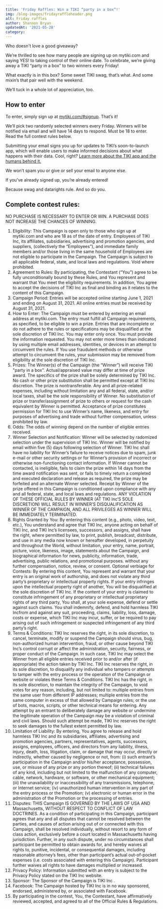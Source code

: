 ```yaml
---
title: 'Friday Raffles: Win a TIKI “party in a box”!'
img: /blog-images/fridayraffleheader.png
alt: Friday raffles
author: Shannon Bryan
updatedAt: '2021-05-28'
category:
---
```


Who doesn't love a good giveaway? 

We’re thrilled to see how many people are signing up on mytiki.com and saying YES! to taking control of their online date. To celebrate, we’re giving away a TIKI “party in a box” to two winners every Friday! 

What exactly is in this box? Some sweet TIKI swag, that’s what. And some mixin’s that pair well with the weekend. 

We’ll tuck in a whole lot of appreciation, too. 

## How to enter
To enter, simply sign up at [mytiki.com/#signup](https://mytiki.com/#signup). That’s it!

We’ll pick two randomly selected winners every Friday. Winners will be notified via email and will have 14 days to respond. Must be 18 to enter. Read the full contest rules below.

Submitting your email signs you up for updates to TIKI’s soon-to-launch app, which will enable users to make informed decisions about what happens with their data. Cool, right? [Learn more about the TIKI app and the humans behind it.](https://mytiki.com/blog/category/company)

We won’t spam you or give or sell your email to anyone else. 

If you’ve already signed up, you’re already entered! 

Because swag and datarights rule. And so do you.


## Complete contest rules:


NO PURCHASE IS NECESSARY TO ENTER OR WIN. A PURCHASE DOES NOT INCREASE THE CHANCES OF WINNING.
1. Eligibility: This Campaign is open only to those who sign up at mytiki.com and who are 18 as of the date of entry. Employees of TIKI Inc, its affiliates, subsidiaries, advertising and promotion agencies, and suppliers, (collectively the “Employees”), and immediate family members and/or those living in the same household of Employees are not eligible to participate in the Campaign. The Campaign is subject to all applicable federal, state, and local laws and regulations. Void where prohibited.
2. Agreement to Rules: By participating, the Contestant (“You”) agree to be fully unconditionally bound by these Rules, and You represent and warrant that You meet the eligibility requirements. In addition, You agree to accept the decisions of TIKI Inc as final and binding as it relates to the content of this Campaign.
3. Campaign Period: Entries will be accepted online starting June 1, 2021 and ending on August 31, 2021. All online entries must be received by August 31, 2021​.
4. How to Enter: The Campaign must be entered by entering an email address at mytiki.com. The entry must fulfill all Campaign requirements, as specified, to be eligible to win a prize. Entries that are incomplete or do not adhere to the rules or specifications may be disqualified at the sole discretion of TIKI Inc. You may enter only once. You must provide the information requested. You may not enter more times than indicated by using multiple email addresses, identities, or devices in an attempt to circumvent the rules. If You use fraudulent methods or otherwise attempt to circumvent the rules, your submission may be removed from eligibility at the sole discretion of TIKI Inc.
5. Prizes: The Winner(s) of the Campaign (the “Winner”) will receive TIKI "party in a box". Actual/appraised value may differ at time of prize award. The specifics of the prize shall be solely determined by TIKI Inc. No cash or other prize substitution shall be permitted except at TIKI Inc discretion. The prize is nontransferable. Any and all prize-related expenses, including without limitation any and all federal, state, and/or local taxes, shall be the sole responsibility of Winner. No substitution of prize or transfer/assignment of prize to others or request for the cash equivalent by Winner is permitted. Acceptance of prize constitutes permission for TIKI Inc to use Winner’s name, likeness, and entry for purposes of advertising and trade without further compensation, unless prohibited by law.
6. Odds: The odds of winning depend on the number of eligible entries received.
7. Winner Selection and Notification: Winner will be selected by radomized selection under the supervision of TIKI Inc. Winner will be notified by email within five (5) days following selection of Winner. TIKI Inc shall have no liability for Winner’s failure to receive notices due to spam, junk e-mail or other security settings or for Winner’s provision of incorrect or otherwise non-functioning contact information. If Winner cannot be contacted, is ineligible, fails to claim the prize within 14 days from the time award notification was sent, or fails to timely return a completed and executed declaration and release as required, the prize may be forfeited and an alternate Winner selected. Receipt by Winner of the prize offered in this Campaign is conditioned upon compliance with any and all federal, state, and local laws and regulations. ANY VIOLATION OF THESE OFFICIAL RULES BY WINNER (AT TIKI Inc‘S SOLE DISCRETION) WILL RESULT IN WINNER’S DISQUALIFICATION AS WINNER OF THE CAMPAIGN, AND ALL PRIVILEGES AS WINNER WILL BE IMMEDIATELY TERMINATED.
8. Rights Granted by You: By entering this content (e.g., photo, video, text, etc.), You understand and agree that TIKI Inc, anyone acting on behalf of TIKI Inc, and TIKI Inc’s licensees, successors, and assigns, shall have the right, where permitted by law, to print, publish, broadcast, distribute, and use in any media now known or hereafter developed, in perpetuity and throughout the World, without limitation, your entry, name, portrait, picture, voice, likeness, image, statements about the Campaign, and biographical information for news, publicity, information, trade, advertising, public relations, and promotional purposes. without any further compensation, notice, review, or consent. Optional verbiage for Contests: By entering this content, You represent and warrant that your entry is an original work of authorship, and does not violate any third party’s proprietary or intellectual property rights. If your entry infringes upon the intellectual property right of another, You will be disqualified at the sole discretion of TIKI Inc. If the content of your entry is claimed to constitute infringement of any proprietary or intellectual proprietary rights of any third party, You shall, at your sole expense, defend or settle against such claims. You shall indemnify, defend, and hold harmless TIKI Incfrom and against any suit, proceeding, claims, liability, loss, damage, costs or expense, which TIKI Inc may incur, suffer, or be required to pay arising out of such infringement or suspected infringement of any third party’s right.
9. Terms & Conditions: TIKI Inc reserves the right, in its sole discretion, to cancel, terminate, modify or suspend the Campaign should virus, bug, non-authorized human intervention, fraud, or other cause beyond TIKI Inc’s control corrupt or affect the administration, security, fairness, or proper conduct of the Campaign. In such case, TIKI Inc may select the Winner from all eligible entries received prior to and/or after (if appropriate) the action taken by TIKI Inc. TIKI Inc reserves the right, in its sole discretion, to disqualify any individual who tampers or attempts to tamper with the entry process or the operation of the Campaign or website or violates these Terms & Conditions. TIKI Inc has the right, in its sole discretion, to maintain the integrity of the Campaign, to void votes for any reason, including, but not limited to: multiple entries from the same user from different IP addresses; multiple entries from the same computer in excess of that allowed by Campaign rules; or the use of bots, macros, scripts, or other technical means for entering. Any attempt by an entrant to deliberately damage any website or undermine the legitimate operation of the Campaign may be a violation of criminal and civil laws. Should such attempt be made, TIKI Inc reserves the right to seek damages to the fullest extent permitted by law.
10. Limitation of Liability: By entering, You agree to release and hold harmless TIKI Inc and its subsidiaries, affiliates, advertising and promotion agencies, partners, representatives, agents, successors, assigns, employees, officers, and directors from any liability, illness, injury, death, loss, litigation, claim, or damage that may occur, directly or indirectly, whether caused by negligence or not, from: (i) such entrant’s participation in the Campaign and/or his/her acceptance, possession, use, or misuse of any prize or any portion thereof; (ii) technical failures of any kind, including but not limited to the malfunction of any computer, cable, network, hardware, or software, or other mechanical equipment; (iii) the unavailability or inaccessibility of any transmissions, telephone, or Internet service; (iv) unauthorized human intervention in any part of the entry process or the Promotion; (v) electronic or human error in the administration of the Promotion or the processing of entries.
11. Disputes: THIS Campaign IS GOVERNED BY THE LAWS OF USA AND Massachusetts, WITHOUT RESPECT TO CONFLICT OF LAW DOCTRINES. As a condition of participating in this Campaign, participant agrees that any and all disputes that cannot be resolved between the parties, and causes of action arising out of or connected with this Campaign, shall be resolved individually, without resort to any form of class action, exclusively before a court located in Massachusetts having jurisdiction. Further, in any such dispute, under no circumstances shall participant be permitted to obtain awards for, and hereby waives all rights to, punitive, incidental, or consequential damages, including reasonable attorney’s fees, other than participant’s actual out-of-pocket expenses (i.e. costs associated with entering this Campaign). Participant further waives all rights to have damages multiplied or increased.
12. Privacy Policy: Information submitted with an entry is subject to the Privacy Policy stated on the TIKI Inc website.
13. Sponsor: The Sponsor of the Campaign is TIKI Inc .
14. Facebook: The Campaign hosted by TIKI Inc is in no way sponsored, endorsed, administered by, or associated with Facebook.
15. By participating in the contest, You, the Contestant, have affirmatively reviewed, accepted, and agreed to all of the Official Rules & Regulations.
 


